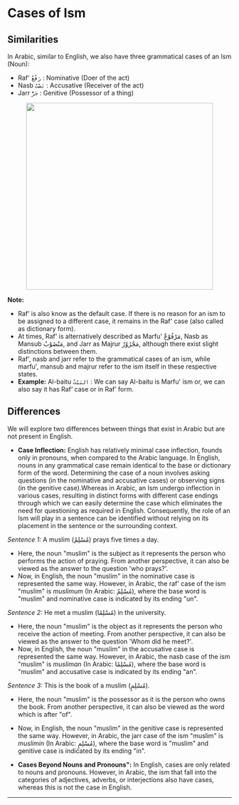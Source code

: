 # Cases of Ism

## Similarities
In Arabic, similar to English, we also have three grammatical cases of an Ism (Noun):
- Raf' `رَفْعٌ` : Nominative (Doer of the act)
- Nasb `نَصْبٌ` : Accusative (Receiver of the act)
- Jarr `جَرٌّ` : Genitive (Possessor of a thing)

<p align="center">
  <img src="https://github.com/mdfnam/QnA/assets/156814846/7113489a-8ca8-4b04-bf18-2ec347a0ff0d" width="420">
</p>

**Note:**
- Raf’ is also know as the default case. If there is no reason for an ism to be assigned to a different case, it remains in the Raf' case (also called as dictionary form).
- At times, Raf' is alternatively described as Marfu' مَرْفُوْعٌ, Nasb as Mansub مَنْصُوْبٌ, and Jarr as Majrur مَجْرُوْرٌ, although there exist slight distinctions between them.
- Raf', nasb and jarr refer to the grammatical cases of an ism, while marfu', mansub and majrur refer to the ism itself in these respective states.
- **Example:** Al-baitu `البَيْتُ` : We can say Al-baitu is Marfu' ism or, we can also say it has Raf‘ case or in Raf’ form.

## Differences
We will explore two differences between things that exist in Arabic but are not present in English.
- **Case Inflection:** English has relatively minimal case inflection, founds only in pronouns, when compared to the Arabic language. In English, nouns in any grammatical case remain identical to the base or dictionary form of the word. Determining the case of a noun involves asking questions (in the nominative and accusative cases) or observing signs (in the genitive case).Whereas in Arabic, an Ism undergo inflection in various cases, resulting in distinct forms with different case endings through which we can easily determine the case which eliminates the need for questioning as required in English. Consequently, the role of an Ism will play in a sentence can be identified without relying on its placement in the sentence or the surrounding context.

*Sentence 1:* A muslim (مُسْلِمٌ) prays five times a day.
- Here, the noun "muslim" is the subject as it represents the person who performs the action of praying. From another perspective, it can also be viewed as the answer to the question 'who prays?'.
- Now, in English, the noun "muslim" in the nominative case is represented the same way. However, in Arabic, the raf' case of the ism "muslim" is *muslimum* (In Arabic: مُسْلِمٌ), where the base word is "muslim" and nominative case is indicated by its ending "un".

*Sentence 2:* He met a muslim (مُسْلِمًا) in the university.
- Here, the noun "muslim" is the object as it represents the person who receive the action of meeting. From another perspective, it can also be viewed as the answer to the question 'Whom did he meet?'.
- Now, in English, the noun "muslim" in the accusative case is represented the same way. However, in Arabic, the nasb case of the ism "muslim" is *musliman* (In Arabic: مُسْلِمًا), where the base word is "muslim" and accusative case is indicated by its ending "an".

*Sentence 3:* This is the book of a muslim (مُسْلِمٍ).
- Here, the noun "muslim" is the possessor as it is the person who owns the book. From another perspective, it can also be viewed as the word which is after "of".
- Now, in English, the noun "muslim" in the genitive case is represented the same way. However, in Arabic, the jarr case of the ism "muslim" is *muslimin* (In Arabic: مُسْلِمٍ), where the base word is "muslim" and genitive case is indicated by its ending "in".

- **Cases Beyond Nouns and Pronouns":** In English, cases are only related to nouns and pronouns. However, in Arabic, the ism that fall into the categories of adjectives, adverbs, or interjections also have cases, whereas this is not the case in English.

---
